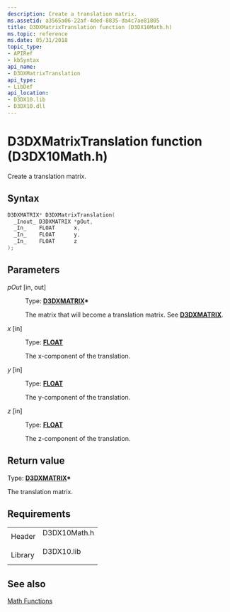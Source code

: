 ```yaml
---
description: Create a translation matrix.
ms.assetid: a3565a06-22af-4ded-8835-da4c7ae81805
title: D3DXMatrixTranslation function (D3DX10Math.h)
ms.topic: reference
ms.date: 05/31/2018
topic_type: 
- APIRef
- kbSyntax
api_name: 
- D3DXMatrixTranslation
api_type: 
- LibDef
api_location: 
- D3DX10.lib
- D3DX10.dll
---
```


# D3DXMatrixTranslation function (D3DX10Math.h)

Create a translation matrix.

## Syntax


```C++
D3DXMATRIX* D3DXMatrixTranslation(
  _Inout_ D3DXMATRIX *pOut,
  _In_    FLOAT      x,
  _In_    FLOAT      y,
  _In_    FLOAT      z
);
```



## Parameters

<dl> <dt>

*pOut* \[in, out\]
</dt> <dd>

Type: **[**D3DXMATRIX**](../direct3d9/d3dxmatrix.md)\***

The matrix that will become a translation matrix. See [**D3DXMATRIX**](d3d10-d3dxmatrix.md).

</dd> <dt>

*x* \[in\]
</dt> <dd>

Type: **[**FLOAT**](../winprog/windows-data-types.md)**

The x-component of the translation.

</dd> <dt>

*y* \[in\]
</dt> <dd>

Type: **[**FLOAT**](../winprog/windows-data-types.md)**

The y-component of the translation.

</dd> <dt>

*z* \[in\]
</dt> <dd>

Type: **[**FLOAT**](../winprog/windows-data-types.md)**

The z-component of the translation.

</dd> </dl>

## Return value

Type: **[**D3DXMATRIX**](../direct3d9/d3dxmatrix.md)\***

The translation matrix.

## Requirements



|                    |                                                                                         |
|--------------------|-----------------------------------------------------------------------------------------|
| Header<br/>  | <dl> <dt>D3DX10Math.h</dt> </dl> |
| Library<br/> | <dl> <dt>D3DX10.lib</dt> </dl>   |



## See also

<dl> <dt>

[Math Functions](d3d10-graphics-reference-d3dx10-functions-math.md)
</dt> </dl>

 

 
